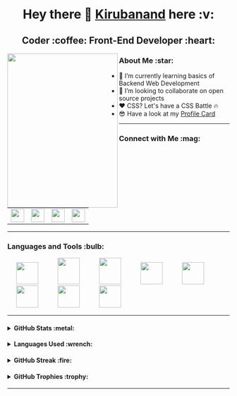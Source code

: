 <h1 align="center"> Hey there 👋 <a href="https://kiruba-r11.github.io/Personal-Website/">Kirubanand</a> here :v: </h1>
<h2 align="center"> Coder :coffee: Front-End Developer :heart: </h2>

<img align="left" width="250" height="350" src="https://user-images.githubusercontent.com/76843281/105200067-705e8800-5b65-11eb-9cfc-bbb74fdb8987.png"/>

<h3> About Me :star: </h3>

- 🌱 I’m currently learning basics of Backend Web Development
- 👯 I’m looking to collaborate on open source projects
- ❤️ CSS? Let's have a CSS Battle 🔥
- 😎 Have a look at my <a href="https://kiruba-r11.github.io/Glassmorphic-Profile-Card/">Profile Card</a>
<!-- - 💬 Ask me about anything. I'm happy to help -->

---

<h3> Connect with Me :mag: </h3> 

<table>
  <tr>
    <td>
      <a href="https://www.linkedin.com/in/kirubanand-r-2008271aa/"> 
        <img height="30" src="https://img.shields.io/badge/linkedin-blue.svg?&style=for-the-badge&logo=linkedin&logoColor=white"/> 
      </a> 
    </td>
    <td>
      <a href="https://github.com/kiruba-r11"> 
        <img height="30" src="https://img.shields.io/badge/Github-%23000000.svg?&style=for-the-badge&logo=github&logoColor=white"/> 
      </a>
    </td>
    <td>
      <a href="mailto:19cs121@psgitech.ac.in">
        <img height="30" src="https://img.shields.io/badge/gmail-c14438?&style=for-the-badge&logo=gmail&logoColor=white"> 
      </a>
    </td>
    <td>
      <a href="https://www.hackerrank.com/prdkiruba"> 
        <img height="30" src="https://img.shields.io/badge/-Hackerrank-2EC866?style=for-the-badge&logo=HackerRank&logoColor=white"/> 
      </a>
    </td>
  </tr>
</table>

---

<h3> Languages and Tools :bulb: </h3>
<p>
<img width="50" height="50" hspace="20" src="https://cdn.worldvectorlogo.com/logos/c.svg"/>
<img width="50" height="60" hspace="20" src="https://seeklogo.com/images/H/html5-logo-EF92D240D7-seeklogo.com.png"/>
<img width="50" height="60" hspace="20" src="https://seeklogo.com/images/C/css3-logo-FD8D698B77-seeklogo.com.png"/>
<img width="50" height="50" hspace="20" src="https://cdn.worldvectorlogo.com/logos/logo-javascript.svg"/>
<img width="50" height="50" hspace="20" src="https://cdn.worldvectorlogo.com/logos/bootstrap-4.svg"/>
<img width="50" height="50" hspace="20" src="https://www.vectorlogo.zone/logos/git-scm/git-scm-icon.svg"/>
<img width="50" height="50" hspace="20" src="https://www.vectorlogo.zone/logos/github/github-icon.svg"/>
<img width="50" height="50" hspace="20" src="https://www.vectorlogo.zone/logos/java/java-icon.svg"/>
</p>

---

<h4> <details> <summary> GitHub Stats :metal: </summary> <p align="center"> <br> <br> <img src="https://komarev.com/ghpvc/?username=kiruba-r11&label=PROFILE+VIEWS&color=ff3d67"/> <br> <br> <img src="https://github-readme-stats.vercel.app/api?username=kiruba-r11&show_icons=true&theme=radical"/> </p> </details> </h4>

<h4> <details> <summary> Languages Used :wrench: </summary> <p align="center"> <br> <br> <img src="https://github-readme-stats.vercel.app/api/top-langs/?username=kiruba-r11&layout=compact&theme=radical"/> </details> </h4>

<h4> <details> <summary> GitHub Streak :fire: </summary> <p align="center"> <br> <br> <img src="https://github-readme-streak-stats.herokuapp.com/?user=kiruba-r11&theme=radical"/> </details> </h4>

<h4> <details> <summary> GitHub Trophies :trophy: </summary> <p align="center"> <br> <br> <img width=500 src="https://github-profile-trophy.vercel.app/?username=kiruba-r11&theme=monokai&column=3&margin-w=15&margin-h=15"/> </details> </h4>

---
